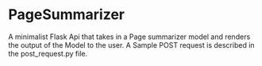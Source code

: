 # PageSummarizer
A minimalist Flask Api that takes in a Page summarizer model and renders the output of the Model to the user.
A Sample POST request is described in the post_request.py file.
